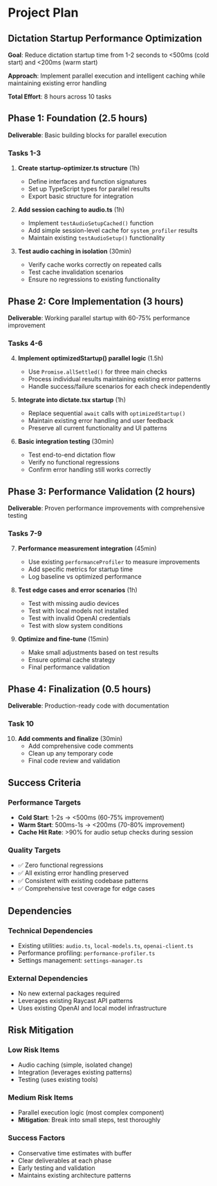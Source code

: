 # Project Plan

## Dictation Startup Performance Optimization

**Goal**: Reduce dictation startup time from 1-2 seconds to <500ms (cold start) and <200ms (warm start)

**Approach**: Implement parallel execution and intelligent caching while maintaining existing error handling

**Total Effort**: 8 hours across 10 tasks

## Phase 1: Foundation (2.5 hours)
**Deliverable**: Basic building blocks for parallel execution

### Tasks 1-3
1. **Create startup-optimizer.ts structure** (1h)
   - Define interfaces and function signatures
   - Set up TypeScript types for parallel results
   - Export basic structure for integration

2. **Add session caching to audio.ts** (1h)
   - Implement `testAudioSetupCached()` function
   - Add simple session-level cache for `system_profiler` results
   - Maintain existing `testAudioSetup()` functionality

3. **Test audio caching in isolation** (30min)
   - Verify cache works correctly on repeated calls
   - Test cache invalidation scenarios
   - Ensure no regressions to existing functionality

## Phase 2: Core Implementation (3 hours)
**Deliverable**: Working parallel startup with 60-75% performance improvement

### Tasks 4-6
4. **Implement optimizedStartup() parallel logic** (1.5h)
   - Use `Promise.allSettled()` for three main checks
   - Process individual results maintaining existing error patterns
   - Handle success/failure scenarios for each check independently

5. **Integrate into dictate.tsx startup** (1h)
   - Replace sequential `await` calls with `optimizedStartup()`
   - Maintain existing error handling and user feedback
   - Preserve all current functionality and UI patterns

6. **Basic integration testing** (30min)
   - Test end-to-end dictation flow
   - Verify no functional regressions
   - Confirm error handling still works correctly

## Phase 3: Performance Validation (2 hours)
**Deliverable**: Proven performance improvements with comprehensive testing

### Tasks 7-9
7. **Performance measurement integration** (45min)
   - Use existing `performanceProfiler` to measure improvements
   - Add specific metrics for startup time
   - Log baseline vs optimized performance

8. **Test edge cases and error scenarios** (1h)
   - Test with missing audio devices
   - Test with local models not installed  
   - Test with invalid OpenAI credentials
   - Test with slow system conditions

9. **Optimize and fine-tune** (15min)
   - Make small adjustments based on test results
   - Ensure optimal cache strategy
   - Final performance validation

## Phase 4: Finalization (0.5 hours)
**Deliverable**: Production-ready code with documentation

### Task 10
10. **Add comments and finalize** (30min)
    - Add comprehensive code comments
    - Clean up any temporary code
    - Final code review and validation

## Success Criteria

### Performance Targets
- **Cold Start**: 1-2s → <500ms (60-75% improvement)
- **Warm Start**: 500ms-1s → <200ms (70-80% improvement)
- **Cache Hit Rate**: >90% for audio setup checks during session

### Quality Targets
- ✅ Zero functional regressions
- ✅ All existing error handling preserved
- ✅ Consistent with existing codebase patterns
- ✅ Comprehensive test coverage for edge cases

## Dependencies

### Technical Dependencies
- Existing utilities: `audio.ts`, `local-models.ts`, `openai-client.ts`
- Performance profiling: `performance-profiler.ts`
- Settings management: `settings-manager.ts`

### External Dependencies
- No new external packages required
- Leverages existing Raycast API patterns
- Uses existing OpenAI and local model infrastructure

## Risk Mitigation

### Low Risk Items
- Audio caching (simple, isolated change)
- Integration (leverages existing patterns)
- Testing (uses existing tools)

### Medium Risk Items  
- Parallel execution logic (most complex component)
- **Mitigation**: Break into small steps, test thoroughly

### Success Factors
- Conservative time estimates with buffer
- Clear deliverables at each phase
- Early testing and validation
- Maintains existing architecture patterns